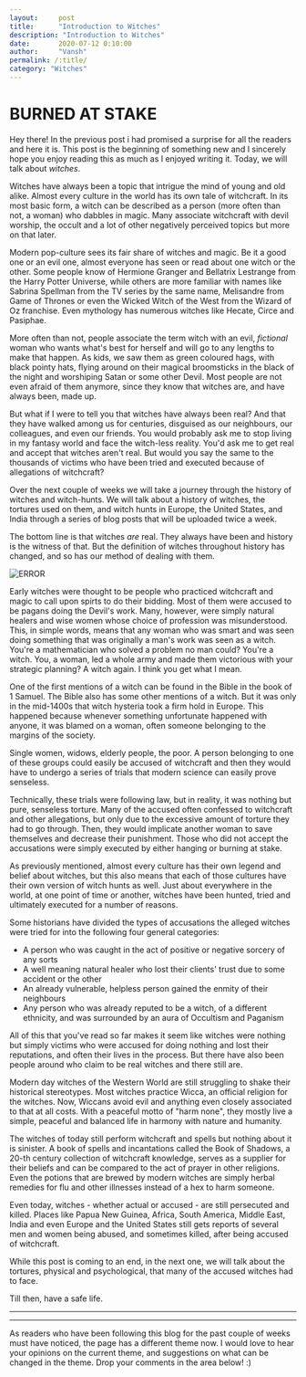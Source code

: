 ```yaml
---
layout:     post
title:      "Introduction to Witches"
description: "Introduction to Witches"
date:       2020-07-12 0:10:00
author:     "Vansh"
permalink: /:title/
category: "Witches"
---
```


# BURNED AT STAKE

Hey there! In the previous post i had promised a surprise for all the readers and here it is. This
post is the beginning of something new and I sincerely hope you enjoy reading this as much as I
enjoyed writing it. Today, we will talk about _witches_.

Witches have always been a topic that intrigue the mind of young and old alike. Almost every
culture in the world has its own tale of witchcraft. In its most basic form, a witch can be
described as a person (more often than not, a woman) who dabbles in magic. Many associate
witchcraft with devil worship, the occult and a lot of other negatively perceived topics but more
on that later.

Modern pop-culture sees its fair share of witches and magic. Be it a good one or an evil one,
almost everyone has seen or read about one witch or the other. Some people know of Hermione
Granger and Bellatrix Lestrange from the Harry Potter Universe, while others are more familiar
with names like Sabrina Spellman from the TV series by the same name, Melisandre from
Game of Thrones or even the Wicked Witch of the West from the Wizard of Oz franchise. Even
mythology has numerous witches like Hecate, Circe and Pasiphae.

More often than not, people associate the term witch with an evil, _fictional_ woman who wants
what's best for herself and will go to any lengths to make that happen. As kids, we saw them as
green coloured hags, with black pointy hats, flying around on their magical broomsticks in the
black of the night and worshiping Satan or some other Devil. Most people are not even afraid of
them anymore, since they know that witches are, and have always been, made up.

But what if I were to tell you that witches have always been real? And that they have walked
among us for centuries, disguised as our neighbours, our colleagues, and even our friends.
You would probably ask me to stop living in my fantasy world and face the witch-less reality.
You'd ask me to get real and accept that witches aren't real. But would you say the same to the
thousands of victims who have been tried and executed because of allegations of witchcraft?

Over the next couple of weeks we will take a journey through the history of witches and
witch-hunts. We will talk about a history of witches, the tortures used on them, and witch hunts in
Europe, the United States, and India through a series of blog posts that will be uploaded twice a
week.

The bottom line is that witches _are_ real. They always have been and history is the witness of
that. But the definition of witches throughout history has changed, and so has our method of
dealing with them.

![ERROR](/Website/img/witch.jpg "Witch")

Early witches were thought to be people who practiced witchcraft and magic to call upon
spirts to do their bidding. Most of them were accused to be pagans doing the Devil's work.
Many, however, were simply natural healers and wise women whose choice of profession was
misunderstood. This, in simple words, means that any woman who was smart and was seen
doing something that was originally a man's work was seen as a witch. You're a mathematician
who solved a problem no man could? You're a witch. You, a woman, led a whole army and made
them victorious with your strategic planning? A witch again. I think you get what I mean.

One of the first mentions of a witch can be found in the Bible in the book of 1 Samuel. The Bible
also has some other mentions of a witch. But it was only in the mid-1400s that witch hysteria
took a firm hold in Europe. This happened because whenever something unfortunate happened
with anyone, it was blamed on a woman, often someone belonging to the margins of the society.

Single women, widows, elderly people, the poor. A person belonging to one of these groups
could easily be accused of witchcraft and then they would have to undergo a series of trials that
modern science can easily prove senseless.

Technically, these trials were following law, but in reality, it was nothing but pure, senseless
torture. Many of the accused often confessed to witchcraft and other allegations, but only due
to the excessive amount of torture they had to go through. Then, they would implicate another
woman to save themselves and decrease their punishment. Those who did not accept the
accusations were simply executed by either hanging or burning at stake.

As previously mentioned, almost every culture has their own legend and belief about witches, but
this also means that each of those cultures have their own version of witch hunts as well. Just
about everywhere in the world, at one point of time or another, witches have been hunted, tried
and ultimately executed for a number of reasons.

Some historians have divided the types of accusations the alleged witches were tried for into
the following four general categories:

+ A person who was caught in the act of positive or negative sorcery of any sorts
+ A well meaning natural healer who lost their clients' trust due to some accident or the other
+ An already vulnerable, helpless person gained the enmity of their neighbours
+ Any person who was already reputed to be a witch, of a different ethnicity, and was surrounded
by an aura of Occultism and Paganism

All of this that you've read so far makes it seem like witches were nothing but simply victims
who were accused for doing nothing and lost their reputations, and often their lives in the
process. But there have also been people around who claim to be real witches and there still are.

Modern day witches of the Western World are still struggling to shake their historical
stereotypes. Most witches practice Wicca, an official religion for the witches. Now, Wiccans
avoid evil and anything even closely associated to that at all costs. With a peaceful motto of
"harm none", they mostly live a simple, peaceful and balanced life in harmony with nature and
humanity.

The witches of today still perform witchcraft and spells but nothing about it is sinister. A book
of spells and incantations called the Book of Shadows, a 20-th century collection of witchcraft
knowledge, serves as a supplier for their beliefs and can be compared to the act of prayer in
other religions. Even the potions that are brewed by modern witches are simply herbal remedies
for flu and other illnesses instead of a hex to harm someone.

Even today, witches - whether actual or accused - are still persecuted and killed. Places like
Papua New Guinea, Africa, South America, Middle East, India and even Europe and the United
States still gets reports of several men and women being abused, and sometimes killed, after
being accused of witchcraft.

While this post is coming to an end, in the next one, we will talk about the tortures, physical and
psychological, that many of the accused witches had to face.

Till then, have a safe life.

***
***

As readers who have been following this blog for the past couple of weeks must have noticed,
the page has a different theme now. I would love to hear your opinions on the current theme, and
suggestions on what can be changed in the theme. Drop your comments in the area below! :)
